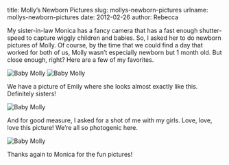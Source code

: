 title: Molly&#x02bc;s Newborn Pictures
slug: mollys-newborn-pictures
urlname: mollys-newborn-pictures
date: 2012-02-26
author: Rebecca

My sister-in-law Monica has a fancy camera that has a fast enough shutter-speed
to capture wiggly children and babies. So, I asked her to do newborn pictures of
Molly. Of course, by the time that we could find a day that worked for both of
us, Molly wasn&#x02bc;t especially newborn but 1 month old. But close enough,
right? Here are a few of my favorites.

<img src="{static}/images/2012-01-17-molly-01.jpg" alt="Baby Molly" class="img-fluid" />

<img src="{static}/images/2012-01-17-molly-02.jpg" alt="Baby Molly" class="img-fluid" />

We have a picture of Emily where she looks almost exactly like this. Definitely
sisters!

<img src="{static}/images/2012-01-17-molly-03.jpg" alt="Baby Molly" class="img-fluid" />

And for good measure, I asked for a shot of me with my girls. Love, love, love
this picture! We&#x02bc;re all so photogenic here.

<img src="{static}/images/2012-01-17-girls.jpg" alt="Baby Molly" class="img-fluid" />

Thanks again to Monica for the fun pictures!
